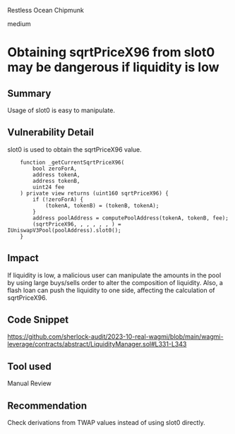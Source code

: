 Restless Ocean Chipmunk

medium

# Obtaining sqrtPriceX96 from slot0 may be dangerous if liquidity is low
## Summary

Usage of slot0 is easy to manipulate.

## Vulnerability Detail

slot0 is used to obtain the sqrtPriceX96 value. 

```solidity
    function _getCurrentSqrtPriceX96(
        bool zeroForA,
        address tokenA,
        address tokenB,
        uint24 fee
    ) private view returns (uint160 sqrtPriceX96) {
        if (!zeroForA) {
            (tokenA, tokenB) = (tokenB, tokenA);
        }
        address poolAddress = computePoolAddress(tokenA, tokenB, fee);
        (sqrtPriceX96, , , , , , ) = IUniswapV3Pool(poolAddress).slot0();
    }
```

## Impact

If liquidity is low, a malicious user can manipulate the amounts in the pool by using large buys/sells order to alter the composition of liquidity. Also, a flash loan can push the liquidity to one side, affecting the calculation of sqrtPriceX96.

## Code Snippet

https://github.com/sherlock-audit/2023-10-real-wagmi/blob/main/wagmi-leverage/contracts/abstract/LiquidityManager.sol#L331-L343

## Tool used

Manual Review

## Recommendation

Check derivations from TWAP values instead of using slot0 directly.